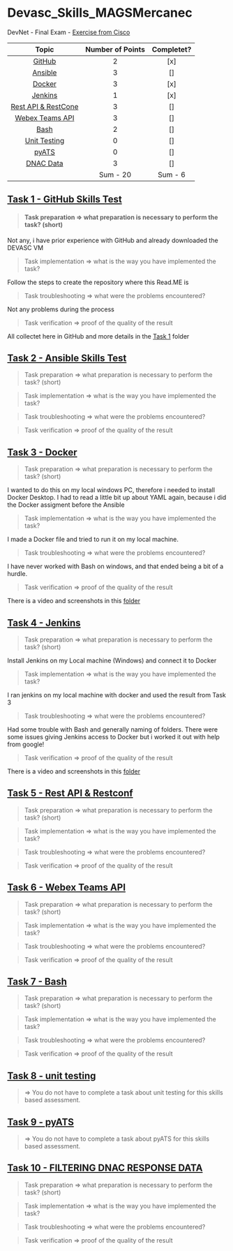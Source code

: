 # Devasc_Skills_MAGSMercanec

DevNet - Final Exam - [Exercise from Cisco](https://docs.google.com/document/d/1usUhtS76dZQSbQqyUE00BgbXKQL4wa1HsYsGF1rKudY/edit)

|        Topic        	| Number of Points 	| Completet? 	|
|:-------------------:	|:----------------:	|:----------:	|
|        [GitHub](/Devasc_Skills/Task-1-GitHub-Skills-Test)       	|         2        	|     [x]    	|
|       [Ansible](/Devasc_Skills/Task-2-Ansible-Skills)       	|         3        	|     []     	|
|        [Docker](/Devasc_Skills/Task-3-Docker)       	|         3        	|     [x]    	|
|       [Jenkins](/Devasc_Skills/Task-4-Jenkins)       	|         1        	|     [x]    	|
| [Rest API & RestCone](/Devasc_Skills/Task-5-Rest-API&Restconf) 	|         3        	|     []     	|
|   [Webex Teams API](/Devasc_Skills/Task-6-Webex-Teams-API)   	|         3        	|     []     	|
|         [Bash](/Devasc_Skills/Task-7-Bash)        	|         2        	|     []     	|
|     [Unit Testing](/Devasc_Skills/Task-8-unit-testing)    	|         0        	|     []     	|
|        [pyATS](/Devasc_Skills/Task-9-pyATS)        	|         0        	|     []     	|
|      [DNAC Data](/Devasc_Skills/Task-10-FILTERING-DNAC-RESPONSE-DATA)   	|         3        	|     []     	|
|                     	| Sum - 20         	| Sum - 6    	|

## [Task 1 - GitHub Skills Test](/Devasc_Skills/Task-1-GitHub-Skills-Test)

> #### Task preparation => what preparation is necessary to perform the task? (short)

Not any, i have prior experience with GitHub and already downloaded the DEVASC VM

> Task implementation => what is the way you have implemented the task?

Follow the steps to create the repository where this Read.ME is

> Task troubleshooting => what were the problems encountered?

Not any problems during the process

> Task verification => proof of the quality of the result

All collectet here in GitHub and more details in the [Task 1](https://github.com/MAGS-GH/Devasc_Skills_MAGSMercanec/tree/main/Devasc_Skills/Task%201%20-%20GitHub%20Skills%20Test) folder

## [Task 2 - Ansible Skills Test](/Devasc_Skills/Task-2-Ansible-Skills)

> Task preparation => what preparation is necessary to perform the task? (short)

> Task implementation => what is the way you have implemented the task?

> Task troubleshooting => what were the problems encountered?

> Task verification => proof of the quality of the result

## [Task 3 - Docker](/Devasc_Skills/Task-3-Docker)

> Task preparation => what preparation is necessary to perform the task? (short)

I wanted to do this on my local windows PC, therefore i needed to install Docker Desktop. I had to read a little bit up about YAML again, because i did the Docker assigment before the Ansible

> Task implementation => what is the way you have implemented the task?

I made a Docker file and tried to run it on my local machine.

> Task troubleshooting => what were the problems encountered?

I have never worked with Bash on windows, and that ended being a bit of a hurdle.

> Task verification => proof of the quality of the result

There is a video and screenshots in this [folder](/Devasc_Skills/Task-3-Docker/Video) 

## [Task 4 - Jenkins](/Devasc_Skills/Task-4-Jenkins)

> Task preparation => what preparation is necessary to perform the task? (short)

Install Jenkins on my Local machine (Windows) and connect it to Docker

> Task implementation => what is the way you have implemented the task?

I ran jenkins on my local machine with docker and used the result from Task 3

> Task troubleshooting => what were the problems encountered?

Had some trouble with Bash and generally naming of folders. There were some issues giving Jenkins access to Docker but i worked it out with help from google!

> Task verification => proof of the quality of the result

There is a video and screenshots in this [folder](/Devasc_Skills/Task-4-Jenkins/Video) 

## [Task 5 - Rest API & Restconf](/Devasc_Skills/Task-5-Rest-API&Restconf)

> Task preparation => what preparation is necessary to perform the task? (short)

> Task implementation => what is the way you have implemented the task?

> Task troubleshooting => what were the problems encountered?

> Task verification => proof of the quality of the result

## [Task 6 - Webex Teams API](/Devasc_Skills/Task-6-Webex-Teams-API)

> Task preparation => what preparation is necessary to perform the task? (short)

> Task implementation => what is the way you have implemented the task?

> Task troubleshooting => what were the problems encountered?

> Task verification => proof of the quality of the result

## [Task 7 - Bash](/Devasc_Skills/Task-7-Bash)

> Task preparation => what preparation is necessary to perform the task? (short)

> Task implementation => what is the way you have implemented the task?

> Task troubleshooting => what were the problems encountered?

> Task verification => proof of the quality of the result

## [Task 8 - unit testing](/Devasc_Skills/Task-8-unit-testing)

> => You do not have to complete a task about unit testing for this skills based assessment.

## [Task 9 - pyATS](/Devasc_Skills/Task-9-pyATS)

> => You do not have to complete a task about pyATS for this skills based assessment.

## [Task 10 - FILTERING DNAC RESPONSE DATA](/Devasc_Skills/Task-10-FILTERING-DNAC-RESPONSE-DATA)

> Task preparation => what preparation is necessary to perform the task? (short)

> Task implementation => what is the way you have implemented the task?

> Task troubleshooting => what were the problems encountered?

> Task verification => proof of the quality of the result
